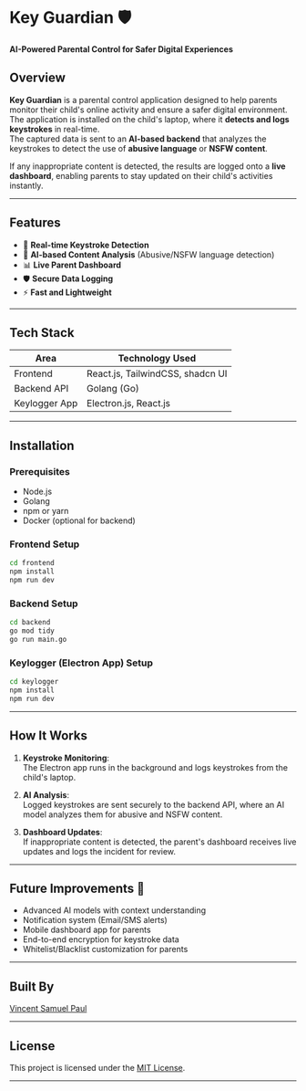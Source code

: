 
# Key Guardian 🛡️  
**AI-Powered Parental Control for Safer Digital Experiences**

## Overview

**Key Guardian** is a parental control application designed to help parents monitor their child's online activity and ensure a safer digital environment.  
The application is installed on the child's laptop, where it **detects and logs keystrokes** in real-time.  
The captured data is sent to an **AI-based backend** that analyzes the keystrokes to detect the use of **abusive language** or **NSFW content**.

If any inappropriate content is detected, the results are logged onto a **live dashboard**, enabling parents to stay updated on their child's activities instantly.

---

## Features
- 🎯 **Real-time Keystroke Detection**  
- 🧠 **AI-based Content Analysis** (Abusive/NSFW language detection)
- 📊 **Live Parent Dashboard**  
- 🛡️ **Secure Data Logging**  
- ⚡ **Fast and Lightweight**  

---

## Tech Stack

| Area         | Technology Used                  |
| ------------ | --------------------------------- |
| Frontend     | React.js, TailwindCSS, shadcn UI  |
| Backend API  | Golang (Go)                       |
| Keylogger App| Electron.js, React.js             |

---

## Installation

### Prerequisites
- Node.js
- Golang
- npm or yarn
- Docker (optional for backend)

### Frontend Setup
```bash
cd frontend
npm install
npm run dev
```

### Backend Setup
```bash
cd backend
go mod tidy
go run main.go
```

### Keylogger (Electron App) Setup
```bash
cd keylogger
npm install
npm run dev
```

---

## How It Works

1. **Keystroke Monitoring**:  
   The Electron app runs in the background and logs keystrokes from the child's laptop.

2. **AI Analysis**:  
   Logged keystrokes are sent securely to the backend API, where an AI model analyzes them for abusive and NSFW content.

3. **Dashboard Updates**:  
   If inappropriate content is detected, the parent's dashboard receives live updates and logs the incident for review.

---

## Future Improvements 🚀
- Advanced AI models with context understanding
- Notification system (Email/SMS alerts)
- Mobile dashboard app for parents
- End-to-end encryption for keystroke data
- Whitelist/Blacklist customization for parents

---

## Built By
[Vincent Samuel Paul](https://github.com/VincentSamuelPaul)

---

## License

This project is licensed under the [MIT License](LICENSE).

---

